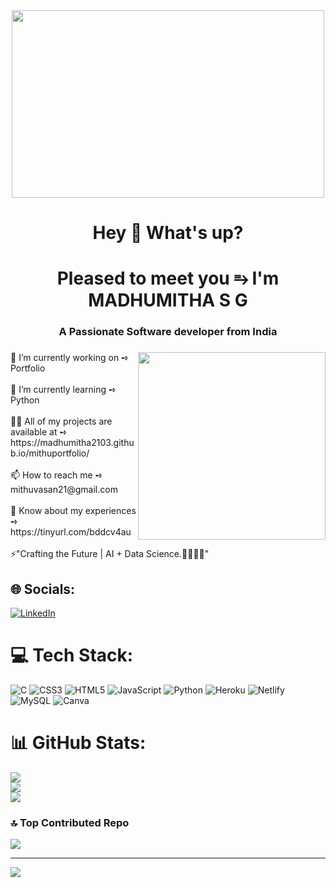 <div align="center">
  <img src="https://github.com/mithuvasan/mithuvasan/assets/109497436/439458d1-94dc-4643-aebc-1a5bad74213b" width="500" height="300"/>
</div>

<h1 align="center">Hey 👋 What's up?</h1>

###

<h1 align="center">Pleased to meet you ⥱ I'm MADHUMITHA S G</h1>
<h3 align="center">A Passionate Software developer from India</h3>

###

<img align="right" height="300" src="https://media.giphy.com/media/WTjXuYA2y4o3UZly3W/giphy.gif"  />

###

<p align="left">🔭 I’m currently working on ➺ Portfolio<br><br>🌱 I’m currently learning ➺ Python <br><br>👨‍💻 All of my projects are available at ➺ https://madhumitha2103.github.io/mithuportfolio/<br><br>📫 How to reach me ➺ mithuvasan21@gmail.com<br><br>📄 Know about my experiences ➺ https://tinyurl.com/bddcv4au<br><br>⚡"Crafting the Future | AI + Data Science.🤖👨🏻‍💻"
</p>



## 🌐 Socials:
[![LinkedIn](https://img.shields.io/badge/LinkedIn-%230077B5.svg?logo=linkedin&logoColor=white)](https://linkedin.com/in/https://www.linkedin.com/in/madhumitha-s-g-5ab140213) 

# 💻 Tech Stack:
![C](https://img.shields.io/badge/c-%2300599C.svg?style=for-the-badge&logo=c&logoColor=white) ![CSS3](https://img.shields.io/badge/css3-%231572B6.svg?style=for-the-badge&logo=css3&logoColor=white) ![HTML5](https://img.shields.io/badge/html5-%23E34F26.svg?style=for-the-badge&logo=html5&logoColor=white) ![JavaScript](https://img.shields.io/badge/javascript-%23323330.svg?style=for-the-badge&logo=javascript&logoColor=%23F7DF1E) ![Python](https://img.shields.io/badge/python-3670A0?style=for-the-badge&logo=python&logoColor=ffdd54) ![Heroku](https://img.shields.io/badge/heroku-%23430098.svg?style=for-the-badge&logo=heroku&logoColor=white) ![Netlify](https://img.shields.io/badge/netlify-%23000000.svg?style=for-the-badge&logo=netlify&logoColor=#00C7B7) ![MySQL](https://img.shields.io/badge/mysql-%2300f.svg?style=for-the-badge&logo=mysql&logoColor=white) ![Canva](https://img.shields.io/badge/Canva-%2300C4CC.svg?style=for-the-badge&logo=Canva&logoColor=white)
# 📊 GitHub Stats:
![](https://github-readme-stats.vercel.app/api?username=mithuvasan&theme=radical&hide_border=false&include_all_commits=true&count_private=false)<br/>
![](https://github-readme-streak-stats.herokuapp.com/?user=mithuvasan&theme=radical&hide_border=false)<br/>
![](https://github-readme-stats.vercel.app/api/top-langs/?username=mithuvasan&theme=radical&hide_border=false&include_all_commits=true&count_private=false&layout=compact)

### 🔝 Top Contributed Repo
![](https://github-contributor-stats.vercel.app/api?username=mithuvasan&limit=5&theme=dark&combine_all_yearly_contributions=true)

---
[![](https://visitcount.itsvg.in/api?id=mithuvasan&icon=0&color=2)](https://visitcount.itsvg.in)
